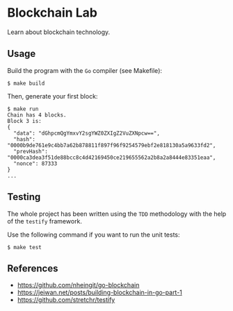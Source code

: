 # Blockchain Lab

Learn about blockchain technology.

## Usage

Build the program with the `Go` compiler (see Makefile):

```shell
$ make build
```

Then, generate your first block:

```shell
$ make run
Chain has 4 blocks.
Block 3 is:
{
  "data": "dGhpcmQgYmxvY2sgYWZ0ZXIgZ2VuZXNpcw==",
  "hash": "0000b9de761e9c4bb7a62b878811f897f96f9254579ebf2e818130a5a9633fd2",
  "prevHash": "0000ca3dea3f51de88bcc8c4d42169450ce219655562a2b8a2a8444e83351eaa",
  "nonce": 87333
}
...
```

## Testing

The whole project has been written using the `TDD` methodology with the help of
the `testify` framework.

Use the following command if you want to run the unit tests:

```shell
$ make test
```

## References

- https://github.com/nheingit/go-blockchain
- https://jeiwan.net/posts/building-blockchain-in-go-part-1
- https://github.com/stretchr/testify
